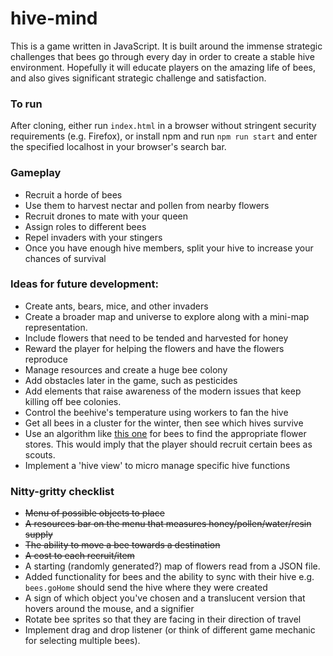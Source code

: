 # hive-mind
This is a game written in JavaScript. It is built around the
immense strategic challenges that bees go through every day in order to
create a stable hive environment. Hopefully it will educate players on the
amazing life of bees, and also gives significant strategic challenge and
satisfaction.

### To run
After cloning, either run `index.html` in a browser without stringent
security requirements (e.g. Firefox), or install npm and run
`npm run start` and enter the specified localhost in your browser's search
bar.

### Gameplay
* Recruit a horde of bees
* Use them to harvest nectar and pollen from nearby flowers
* Recruit drones to mate with your queen
* Assign roles to different bees
* Repel invaders with your stingers
* Once you have enough hive members, split your hive to increase your chances
of survival


### Ideas for future development:
* Create ants, bears, mice, and other invaders
* Create a broader map and universe to explore along with a
mini-map representation.
* Include flowers that need to be tended and harvested for honey
* Reward the player for helping the flowers and have the flowers reproduce
* Manage resources and create a huge bee colony
* Add obstacles later in the game, such as pesticides
* Add elements that raise awareness of the modern issues that keep killing off
bee colonies.
* Control the beehive's temperature using workers to fan the hive
* Get all bees in a cluster for the winter, then see which hives survive
* Use an algorithm like [this one](https://en.wikipedia.org/wiki/Bees_algorithm)
for bees to find the appropriate flower stores. This would imply that the player
should recruit certain bees as scouts.
* Implement a 'hive view' to micro manage specific hive functions

### Nitty-gritty checklist
* ~~Menu of possible objects to place~~
* ~~A resources bar on the menu that measures honey/pollen/water/resin supply~~
* ~~The ability to move a bee towards a destination~~
* ~~A cost to each recruit/item~~
* A starting (randomly generated?) map of flowers read from a
JSON file.
* Added functionality for bees and the ability to sync with their hive
e.g. `bees.goHome` should send the hive where they were created
* A sign of which object you've chosen and a translucent version that hovers
around the mouse, and a signifier
* Rotate bee sprites so that they are facing in their direction of travel
* Implement drag and drop listener (or think of different game mechanic for
  selecting multiple bees).
